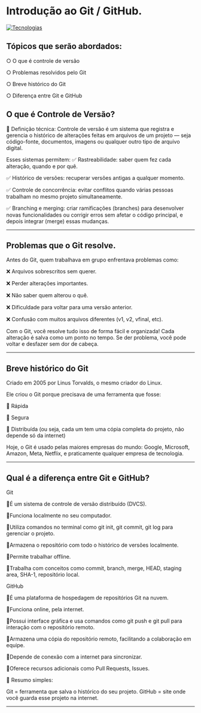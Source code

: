 # Introdução ao Git / GitHub.

[![Tecnologias](https://skillicons.dev/icons?i=git,github)](https://skillicons.dev)


## Tópicos que serão abordados:

○ O que é controle de versão 

○ Problemas resolvidos pelo Git 

○ Breve histórico do Git 

○ Diferença entre Git e GitHub 



## O que é Controle de Versão?

🔧 Definição técnica:
Controle de versão é um sistema que registra e gerencia o histórico de alterações feitas em arquivos de um projeto — seja código-fonte, documentos, imagens ou qualquer outro tipo de arquivo digital.

Esses sistemas permitem:
✅ Rastreabilidade: saber quem fez cada alteração, quando e por quê.

✅ Histórico de versões: recuperar versões antigas a qualquer momento.

✅ Controle de concorrência: evitar conflitos quando várias pessoas trabalham no mesmo projeto simultaneamente.

✅ Branching e merging: criar ramificações (branches) para desenvolver novas funcionalidades ou corrigir erros sem afetar o código principal, e depois integrar (merge) essas mudanças.

---

## Problemas que o Git resolve. 

Antes do Git, quem trabalhava em grupo enfrentava problemas como:

❌ Arquivos sobrescritos sem querer.

❌ Perder alterações importantes.

❌ Não saber quem alterou o quê.

❌ Dificuldade para voltar para uma versão anterior.

❌ Confusão com muitos arquivos diferentes (v1, v2, vfinal, etc).

Com o Git, você resolve tudo isso de forma fácil e organizada!
Cada alteração é salva como um ponto no tempo. Se der problema, você pode voltar e desfazer sem dor de cabeça.

---

 ## Breve histórico do Git
 Criado em 2005 por Linus Torvalds, o mesmo criador do Linux.

Ele criou o Git porque precisava de uma ferramenta que fosse:

🔸 Rápida

🔸 Segura

🔸 Distribuída (ou seja, cada um tem uma cópia completa do projeto, não depende só da internet)

Hoje, o Git é usado pelas maiores empresas do mundo: Google, Microsoft, Amazon, Meta, Netflix, e praticamente qualquer empresa de tecnologia.

---


## Qual é a diferença entre Git e GitHub?

 Git

🔸É um sistema de controle de versão distribuído (DVCS).

🔸Funciona localmente no seu computador.

🔸Utiliza comandos no terminal como git init, git commit, git log para gerenciar o projeto.

🔸Armazena o repositório com todo o histórico de versões localmente.

🔸Permite trabalhar offline.

🔸Trabalha com conceitos como commit, branch, merge, HEAD, staging area, SHA-1, repositório local.


GitHub

🔹É uma plataforma de hospedagem de repositórios Git na nuvem.

🔹Funciona online, pela internet.

🔹Possui interface gráfica e usa comandos como git push e git pull para interação com o repositório remoto.

🔹Armazena uma cópia do repositório remoto, facilitando a colaboração em equipe.

🔹Depende de conexão com a internet para sincronizar.

🔹Oferece recursos adicionais como Pull Requests, Issues.
  

🔹 Resumo simples:

Git = ferramenta que salva o histórico do seu projeto.
GitHub = site onde você guarda esse projeto na internet.

---